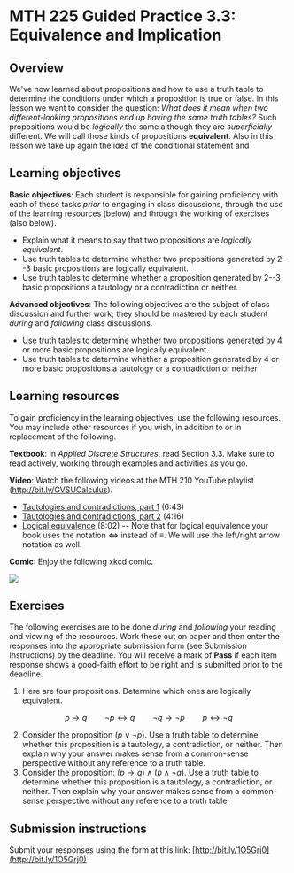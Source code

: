 # MTH 225 Guided Practice 3.3: Equivalence and Implication

## Overview

We've now learned about propositions and how to use a truth table to determine the conditions under which a proposition is true or false. In this lesson we want to consider the question: _What does it mean when two different-looking propositions end up having the same truth tables?_ Such propositions would be _logically_ the same although they are _superficially_ different. We will call those kinds of propositions __equivalent__. Also in this lesson we take up again the idea of the conditional statement and 

## Learning objectives

__Basic objectives__: Each student is responsible for gaining proficiency with each of these tasks _prior_ to engaging in class discussions, through the use of the learning resources (below) and through the working of exercises (also below). 

+ Explain what it means to say that two propositions are _logically equivalent_.
+ Use truth tables to determine whether two propositions generated by 2--3 basic propositions are logically equivalent.
+ Use truth tables to determine whether a proposition generated by 2--3 basic propositions a tautology or a contradiction or neither.

__Advanced objectives__: The following objectives are the subject of class discussion and further work; they should be mastered by each student _during_ and _following_ class discussions. 

+ Use truth tables to determine whether two propositions generated by 4 or more basic propositions are logically equivalent.
+ Use truth tables to determine whether a proposition generated by 4 or more basic propositions a tautology or a contradiction or neither

## Learning resources 

To gain proficiency in the learning objectives, use the following resources. You may include other resources if you wish, in addition to or in replacement of the following. 

__Textbook__: In _Applied Discrete Structures_, read Section 3.3. Make sure to read actively, working through examples and activities as you go. 

__Video__: Watch the following videos at the MTH 210 YouTube playlist (http://bit.ly/GVSUCalculus). 

+ [Tautologies and contradictions, part 1](https://youtu.be/w6_Yldevy5s) (6:43)
+ [Tautologies and contradictions, part 2](https://youtu.be/8nB1e64CzJM) (4:16)
+ [Logical equivalence](https://youtu.be/oY8Xt5GvZ1g) (8:02) -- Note that for logical equivalence your book uses the notation $\Leftrightarrow$ instead of $\equiv$. We will use the left/right arrow notation as well. 

__Comic__: Enjoy the following xkcd comic. 

<img src="http://imgs.xkcd.com/comics/honor_societies.png">


## Exercises

The following exercises are to be done _during_ and _following_ your reading and viewing of the resources. Work these out on paper and then enter the responses into the appropriate submission form (see Submission Instructions) by the deadline. You will receive a mark of __Pass__ if each item response shows a good-faith effort to be right and is submitted prior to the deadline. 

1. Here are four propositions. Determine which ones are logically equivalent. 

$$p \rightarrow q \qquad  \neg p \leftrightarrow q \qquad \neg q \rightarrow \neg p \qquad p \leftrightarrow \neg q$$

2. Consider the proposition $(p \vee \neg p)$. Use a truth table to determine whether this proposition is a tautology, a contradiction, or neither. Then explain why your answer makes sense from a common-sense perspective without any reference to a truth table. 
3. Consider the proposition: $(p \rightarrow q) \wedge (p \wedge \neg q)$. Use a truth table to determine whether this proposition is a tautology, a contradiction, or neither. Then explain why your answer makes sense from a common-sense perspective without any reference to a truth table. 


## Submission instructions

Submit your responses using the form at this link: [http://bit.ly/1O5Grj0](http://bit.ly/1O5Grj0)